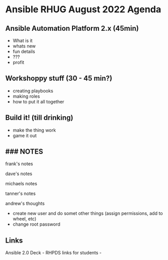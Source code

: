 # Ansible RHUG August 2022 Agenda

## Ansible Automation Platform 2.x (45min)
- What is it
- whats new
- fun details
- ???
- profit

## Workshoppy stuff (30 - 45 min?)
- creating playbooks
- making roles
- how to put it all together

## Build it! (till drinking)
- make the thing work
- game it out


## ### NOTES ###
frank's notes

dave's notes

michaels notes

tanner's notes

andrew's thoughts
- create new user and do somet other things (assign permissions, add to wheel, etc)
- change root password

## Links

Ansible 2.0 Deck - 
RHPDS links for students - 


